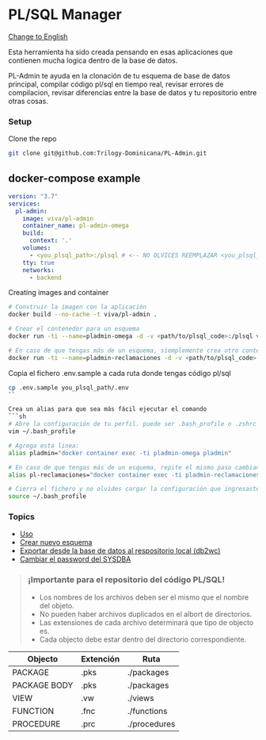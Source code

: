 # PL/SQL Manager
[Change to English](../README.md)

Esta herramienta ha sido creada pensando en esas aplicaciones que contienen mucha logica dentro de la base de datos.

PL-Admin te ayuda en la clonación de tu esquema de base de datos principal, compilar código pl/sql en tiempo real, revisar errores de compilacion, revisar diferencias entre la base de datos y tu repositorio entre otras cosas.

### Setup
Clone the repo
```sh
git clone git@github.com:Trilogy-Dominicana/PL-Admin.git
```

## docker-compose example
```yml
version: "3.7"
services:
  pl-admin:
    image: viva/pl-admin
    container_name: pl-admin-omega
    build:
      context: '.'
    volumes:
      - <you_plsql_path>:/plsql # <-- NO OLVICES REEMPLAZAR <you_plsql_path> POR EL PATH DE TU CÓDIGO PL/SQL
    tty: true
    networks:
      - backend
```

Creating images and container
```sh
# Construir la imagen con la aplicación
docker build --no-cache -t viva/pl-admin .

# Crear el contenedor para un esquema
docker run -ti --name=pladmin-omega -d -v <path/to/plsql_code>:/plsql viva/pl-admin

# En caso de que tengas más de un esquema, siemplemente crea otro contenedor con nombre diferente
docker run -ti --name=pladmin-reclamaciones -d -v <path/to/plsql_code>:/plsql viva/pl-admin
```

Copia el fichero .env.sample a cada ruta donde tengas código pl/sql
```sh
cp .env.sample you_plsql_path/.env
``

Crea un alias para que sea más fácil ejecutar el comando
```sh
# Abre la configuración de tu perfil. puede ser .bash_profile o .zshrc dependiendo del shell que estes utilizando
vim ~/.bash_profile

# Agrega esta linea:
alias pladmin="docker container exec -ti pladmin-omega pladmin"

# En caso de que tengas más de un esquema, repite el mismo paso cambiando el nombre del contenedor
alias pl-reclamaciones="docker container exec -ti pladmin-reclamaciones pladmin"

# Cierra el fichero y no olvides cargar la configuración que ingresaste
source ~/.bash_profile
```


### Topics
- [Uso](usage-es.md)
- [Crear nuevo esquema](new-schema-es.md)
- [Exportar desde la base de datos al respositorio local (db2wc)](docs/db2wc-es.md)
- [Cambiar el password del SYSDBA](change-sys-password-es.md)

> ### ¡Importante para el repositorio del código PL/SQL!
> - Los nombres de los archivos deben ser el mismo que el nombre del objeto.
> - No pueden haber archivos duplicados en el albort de directorios.
> - Las extensiones de cada archivo determinará que tipo de objecto es.
> - Cada objecto debe estar dentro del directorio correspondiente.

| Objecto | Extención | Ruta |
| ------ | ------ | ------ |
| PACKAGE | .pks | ./packages |
| PACKAGE BODY | .pks | ./packages |
| VIEW | .vw | ./views |
| FUNCTION | .fnc | ./functions |
| PROCEDURE | .prc | ./procedures |
